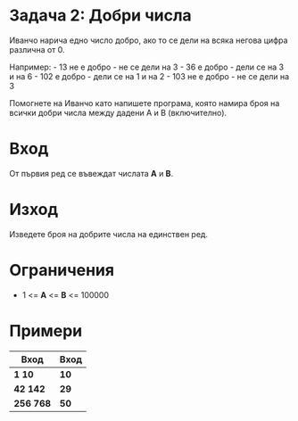 Задача 2: Добри числа
=====================

<span id="условие" class="anchor"></span> Иванчо нарича едно число добро, ако то се дели на всяка негова цифра различна от 0.

Например: - 13 не е добро - не се дели на 3 - 36 е добро - дели се на 3 и на 6 - 102 e добро - дели се на 1 и на 2 - 103 не е добро - не се дели на 3

Помогнете на Иванчо като напишете програма, която намира броя на всички добри числа между дадени A и B (включително).

Вход
====

От първия ред се въвеждат числата **A** и **B**.

Изход
=====

Изведете броя на добрите числа на единствен ред.

Ограничения
===========

-   1 &lt;= **A** &lt;= **B** &lt;= 100000

Примери
=======

| **Вход**    | **Вход** |
|-------------|----------|
| **1 10**    | **10**   |
| **42 142**  | **29**   |
| **256 768** | **50**   |

### 
